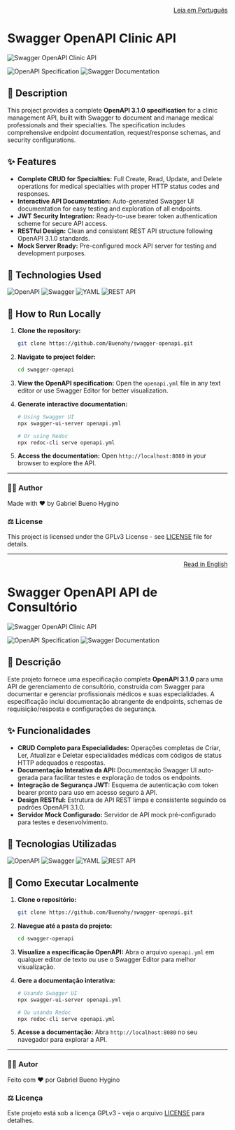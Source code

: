 <p align="right">
  <a href="#-descrição">Leia em Português</a>
</p>

# Swagger OpenAPI Clinic API

![Swagger OpenAPI Clinic API](/swagger-openapi-screenshot-0.png)

![OpenAPI Specification](https://img.shields.io/badge/OpenAPI-3.1.0-green?style=for-the-badge)
![Swagger Documentation](https://img.shields.io/badge/Swagger-85EA2D?style=for-the-badge&logo=Swagger&logoColor=white)

## 📝 Description

This project provides a complete **OpenAPI 3.1.0 specification** for a clinic management API, built with Swagger to document and manage medical professionals and their specialties. The specification includes comprehensive endpoint documentation, request/response schemas, and security configurations.

## ✨ Features

- **Complete CRUD for Specialties:** Full Create, Read, Update, and Delete operations for medical specialties with proper HTTP status codes and responses.
- **Interactive API Documentation:** Auto-generated Swagger UI documentation for easy testing and exploration of all endpoints.
- **JWT Security Integration:** Ready-to-use bearer token authentication scheme for secure API access.
- **RESTful Design:** Clean and consistent REST API structure following OpenAPI 3.1.0 standards.
- **Mock Server Ready:** Pre-configured mock API server for testing and development purposes.

## 🚀 Technologies Used

![OpenAPI](https://img.shields.io/badge/OpenAPI-3.1.0-green?style=for-the-badge&logo=openapi&logoColor=white)
![Swagger](https://img.shields.io/badge/Swagger-85EA2D?style=for-the-badge&logo=Swagger&logoColor=black)
![YAML](https://img.shields.io/badge/YAML-000000?style=for-the-badge&logo=yaml&logoColor=white)
![REST API](https://img.shields.io/badge/REST-API-FF6C37?style=for-the-badge&logo=rest&logoColor=white)

## 📂 How to Run Locally

1.  **Clone the repository:**

    ```sh
    git clone https://github.com/Buenohy/swagger-openapi.git
    ```

2.  **Navigate to project folder:**

    ```sh
    cd swagger-openapi
    ```

3.  **View the OpenAPI specification:**
    Open the `openapi.yml` file in any text editor or use Swagger Editor for better visualization.

4.  **Generate interactive documentation:**

    ```sh
    # Using Swagger UI
    npx swagger-ui-server openapi.yml

    # Or using Redoc
    npx redoc-cli serve openapi.yml
    ```

5.  **Access the documentation:**
    Open `http://localhost:8080` in your browser to explore the API.

---

### 👨‍💻 Author

Made with ❤️ by Gabriel Bueno Hygino

### ⚖️ License

This project is licensed under the GPLv3 License - see [LICENSE](LICENSE) file for details.

---

<p align="right">
  <a href="#swagger-openapi-clinic-api">Read in English</a>
</p>

# Swagger OpenAPI API de Consultório

![Swagger OpenAPI Clinic API](/swagger-openapi-screenshot-0.png)

![OpenAPI Specification](https://img.shields.io/badge/OpenAPI-3.1.0-green?style=for-the-badge)
![Swagger Documentation](https://img.shields.io/badge/Swagger-85EA2D?style=for-the-badge&logo=Swagger&logoColor=white)

## 📝 Descrição

Este projeto fornece uma especificação completa **OpenAPI 3.1.0** para uma API de gerenciamento de consultório, construída com Swagger para documentar e gerenciar profissionais médicos e suas especialidades. A especificação inclui documentação abrangente de endpoints, schemas de requisição/resposta e configurações de segurança.

## ✨ Funcionalidades

- **CRUD Completo para Especialidades:** Operações completas de Criar, Ler, Atualizar e Deletar especialidades médicas com códigos de status HTTP adequados e respostas.
- **Documentação Interativa da API:** Documentação Swagger UI auto-gerada para facilitar testes e exploração de todos os endpoints.
- **Integração de Segurança JWT:** Esquema de autenticação com token bearer pronto para uso em acesso seguro à API.
- **Design RESTful:** Estrutura de API REST limpa e consistente seguindo os padrões OpenAPI 3.1.0.
- **Servidor Mock Configurado:** Servidor de API mock pré-configurado para testes e desenvolvimento.

## 🚀 Tecnologias Utilizadas

![OpenAPI](https://img.shields.io/badge/OpenAPI-3.1.0-green?style=for-the-badge&logo=openapi&logoColor=white)
![Swagger](https://img.shields.io/badge/Swagger-85EA2D?style=for-the-badge&logo=Swagger&logoColor=black)
![YAML](https://img.shields.io/badge/YAML-000000?style=for-the-badge&logo=yaml&logoColor=white)
![REST API](https://img.shields.io/badge/REST-API-FF6C37?style=for-the-badge&logo=rest&logoColor=white)

## 📂 Como Executar Localmente

1.  **Clone o repositório:**

    ```sh
    git clone https://github.com/Buenohy/swagger-openapi.git
    ```

2.  **Navegue até a pasta do projeto:**

    ```sh
    cd swagger-openapi
    ```

3.  **Visualize a especificação OpenAPI:**
    Abra o arquivo `openapi.yml` em qualquer editor de texto ou use o Swagger Editor para melhor visualização.

4.  **Gere a documentação interativa:**

    ```sh
    # Usando Swagger UI
    npx swagger-ui-server openapi.yml

    # Ou usando Redoc
    npx redoc-cli serve openapi.yml
    ```

5.  **Acesse a documentação:**
    Abra `http://localhost:8080` no seu navegador para explorar a API.

---

### 👨‍💻 Autor

Feito com ❤️ por Gabriel Bueno Hygino

### ⚖️ Licença

Este projeto está sob a licença GPLv3 - veja o arquivo [LICENSE](LICENSE) para detalhes.
